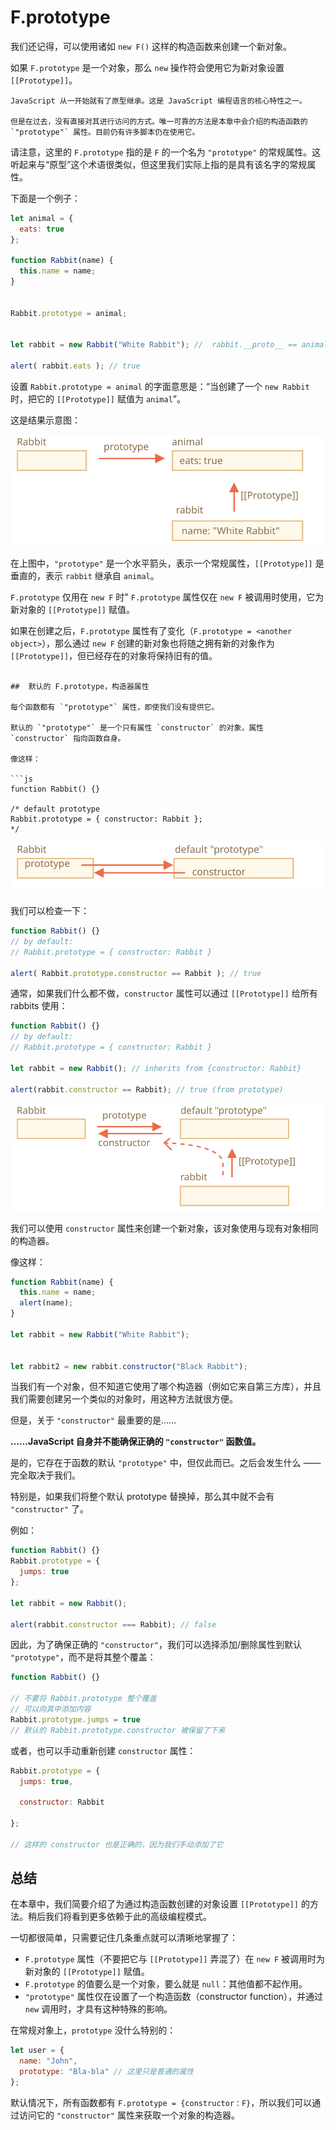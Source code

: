 # F.prototype

我们还记得，可以使用诸如 `new F()` 这样的构造函数来创建一个新对象。

如果 `F.prototype` 是一个对象，那么 `new` 操作符会使用它为新对象设置 `[[Prototype]]`。

```smart
JavaScript 从一开始就有了原型继承。这是 JavaScript 编程语言的核心特性之一。

但是在过去，没有直接对其进行访问的方式。唯一可靠的方法是本章中会介绍的构造函数的 `"prototype"` 属性。目前仍有许多脚本仍在使用它。
```

请注意，这里的 `F.prototype` 指的是 `F` 的一个名为 `"prototype"` 的常规属性。这听起来与“原型”这个术语很类似，但这里我们实际上指的是具有该名字的常规属性。

下面是一个例子：

```js
let animal = {
  eats: true
};

function Rabbit(name) {
  this.name = name;
}


Rabbit.prototype = animal;


let rabbit = new Rabbit("White Rabbit"); //  rabbit.__proto__ == animal

alert( rabbit.eats ); // true
```

设置 `Rabbit.prototype = animal` 的字面意思是：“当创建了一个 `new Rabbit` 时，把它的 `[[Prototype]]` 赋值为 `animal`”。

这是结果示意图：

![](proto-constructor-animal-rabbit.svg)

在上图中，`"prototype"` 是一个水平箭头，表示一个常规属性，`[[Prototype]]` 是垂直的，表示 `rabbit` 继承自 `animal`。

`F.prototype` 仅用在 `new F` 时"
`F.prototype` 属性仅在 `new F` 被调用时使用，它为新对象的 `[[Prototype]]` 赋值。

如果在创建之后，`F.prototype` 属性有了变化（`F.prototype = <another object>`），那么通过 `new F` 创建的新对象也将随之拥有新的对象作为 `[[Prototype]]`，但已经存在的对象将保持旧有的值。
```

##  默认的 F.prototype，构造器属性

每个函数都有 `"prototype"` 属性，即使我们没有提供它。

默认的 `"prototype"` 是一个只有属性 `constructor` 的对象，属性 `constructor` 指向函数自身。

像这样：

```js
function Rabbit() {}

/* default prototype
Rabbit.prototype = { constructor: Rabbit };
*/
```

![](function-prototype-constructor.svg)

我们可以检查一下：

```js
function Rabbit() {}
// by default:
// Rabbit.prototype = { constructor: Rabbit }

alert( Rabbit.prototype.constructor == Rabbit ); // true
```

通常，如果我们什么都不做，`constructor` 属性可以通过 `[[Prototype]]` 给所有 rabbits 使用：

```js
function Rabbit() {}
// by default:
// Rabbit.prototype = { constructor: Rabbit }

let rabbit = new Rabbit(); // inherits from {constructor: Rabbit}

alert(rabbit.constructor == Rabbit); // true (from prototype)
```

![](rabbit-prototype-constructor.svg)

我们可以使用 `constructor` 属性来创建一个新对象，该对象使用与现有对象相同的构造器。

像这样：

```js
function Rabbit(name) {
  this.name = name;
  alert(name);
}

let rabbit = new Rabbit("White Rabbit");


let rabbit2 = new rabbit.constructor("Black Rabbit");

```

当我们有一个对象，但不知道它使用了哪个构造器（例如它来自第三方库），并且我们需要创建另一个类似的对象时，用这种方法就很方便。

但是，关于 `"constructor"` 最重要的是……

**……JavaScript 自身并不能确保正确的 `"constructor"` 函数值。**

是的，它存在于函数的默认 `"prototype"` 中，但仅此而已。之后会发生什么 —— 完全取决于我们。

特别是，如果我们将整个默认 prototype 替换掉，那么其中就不会有 `"constructor"` 了。

例如：

```js
function Rabbit() {}
Rabbit.prototype = {
  jumps: true
};

let rabbit = new Rabbit();

alert(rabbit.constructor === Rabbit); // false

```

因此，为了确保正确的 `"constructor"`，我们可以选择添加/删除属性到默认 `"prototype"`，而不是将其整个覆盖：

```js
function Rabbit() {}

// 不要将 Rabbit.prototype 整个覆盖
// 可以向其中添加内容 
Rabbit.prototype.jumps = true
// 默认的 Rabbit.prototype.constructor 被保留了下来
```

或者，也可以手动重新创建 `constructor` 属性：

```js
Rabbit.prototype = {
  jumps: true,

  constructor: Rabbit

};

// 这样的 constructor 也是正确的，因为我们手动添加了它
```


## 总结

在本章中，我们简要介绍了为通过构造函数创建的对象设置 `[[Prototype]]` 的方法。稍后我们将看到更多依赖于此的高级编程模式。

一切都很简单，只需要记住几条重点就可以清晰地掌握了：

- `F.prototype` 属性（不要把它与 `[[Prototype]]` 弄混了）在 `new F` 被调用时为新对象的 `[[Prototype]]` 赋值。
- `F.prototype` 的值要么是一个对象，要么就是 `null`：其他值都不起作用。
- `"prototype"` 属性仅在设置了一个构造函数（constructor function），并通过 `new` 调用时，才具有这种特殊的影响。

在常规对象上，`prototype` 没什么特别的：
```js
let user = {
  name: "John",
  prototype: "Bla-bla" // 这里只是普通的属性
};
```

默认情况下，所有函数都有 `F.prototype = {constructor：F}`，所以我们可以通过访问它的 `"constructor"` 属性来获取一个对象的构造器。
